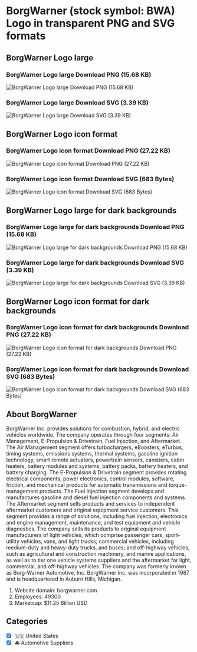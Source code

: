 # BorgWarner (stock symbol: BWA) Logo in transparent PNG and SVG formats

## BorgWarner Logo large

### BorgWarner Logo large Download PNG (15.68 KB)

![BorgWarner Logo large Download PNG (15.68 KB)](/img/orig/BWA_BIG-84990f2f.png)

### BorgWarner Logo large Download SVG (3.39 KB)

![BorgWarner Logo large Download SVG (3.39 KB)](/img/orig/BWA_BIG-d723eba2.svg)

## BorgWarner Logo icon format

### BorgWarner Logo icon format Download PNG (27.22 KB)

![BorgWarner Logo icon format Download PNG (27.22 KB)](/img/orig/BWA-bcb628ed.png)

### BorgWarner Logo icon format Download SVG (683 Bytes)

![BorgWarner Logo icon format Download SVG (683 Bytes)](/img/orig/BWA-f1ab448a.svg)

## BorgWarner Logo large for dark backgrounds

### BorgWarner Logo large for dark backgrounds Download PNG (15.68 KB)

![BorgWarner Logo large for dark backgrounds Download PNG (15.68 KB)](/img/orig/BWA_BIG.D-84cc154c.png)

### BorgWarner Logo large for dark backgrounds Download SVG (3.39 KB)

![BorgWarner Logo large for dark backgrounds Download SVG (3.39 KB)](/img/orig/BWA_BIG.D-595d9f95.svg)

## BorgWarner Logo icon format for dark backgrounds

### BorgWarner Logo icon format for dark backgrounds Download PNG (27.22 KB)

![BorgWarner Logo icon format for dark backgrounds Download PNG (27.22 KB)](/img/orig/BWA.D-0b28e214.png)

### BorgWarner Logo icon format for dark backgrounds Download SVG (683 Bytes)

![BorgWarner Logo icon format for dark backgrounds Download SVG (683 Bytes)](/img/orig/BWA.D-9850cd03.svg)

## About BorgWarner

BorgWarner Inc. provides solutions for combustion, hybrid, and electric vehicles worldwide. The company operates through four segments: Air Management, E-Propulsion & Drivetrain, Fuel Injection, and Aftermarket. The Air Management segment offers turbochargers, eBoosters, eTurbos, timing systems, emissions systems, thermal systems, gasoline ignition technology, smart remote actuators, powertrain sensors, canisters, cabin heaters, battery modules and systems, battery packs, battery heaters, and battery charging. The E-Propulsion & Drivetrain segment provides rotating electrical components, power electronics, control modules, software, friction, and mechanical products for automatic transmissions and torque-management products. The Fuel Injection segment develops and manufactures gasoline and diesel fuel injection components and systems. The Aftermarket segment sells products and services to independent aftermarket customers and original equipment service customers. This segment provides a range of solutions, including fuel injection, electronics and engine management, maintenance, and test equipment and vehicle diagnostics. The company sells its products to original equipment manufacturers of light vehicles, which comprise passenger cars, sport-utility vehicles, vans, and light trucks; commercial vehicles, including medium-duty and heavy-duty trucks, and buses; and off-highway vehicles, such as agricultural and construction machinery, and marine applications, as well as to tier one vehicle systems suppliers and the aftermarket for light, commercial, and off-highway vehicles. The company was formerly known as Borg-Warner Automotive, Inc. BorgWarner Inc. was incorporated in 1987 and is headquartered in Auburn Hills, Michigan.

1. Website domain: borgwarner.com
2. Employees: 49300
3. Marketcap: $11.25 Billion USD


## Categories
- [x] 🇺🇸 United States
- [x] 🚘 Automotive Suppliers
